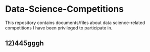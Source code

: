 # Data-Science-Competitions
This repository contains documents/files about data science-related competitions I have been privileged to participate in.

12)445gggh
---
